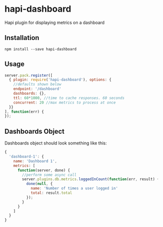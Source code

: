hapi-dashboard
==============

Hapi plugin for displaying metrics on a dashboard


## Installation

`npm install --save hapi-dashboard`

## Usage

```js
server.pack.register([
  { plugin: require('hapi-dashboard'), options: {
    //defaults shown below
    endpoint: '/dashboard'
    dashboards: {},
    ttl: 60*1000, //time to cache responses. 60 seconds
    concurrent: 20 //max metrics to process at once
  }}
], function(err) {
});
```

## Dashboards Object

Dashboards object should look something like this:

```js
{
  'dashboard-1': {
    name: 'Dashboard 1',
    metrics: [
      function(server, done) {
        //perform some async call
        server.plugins.db.metrics.loggedInCount(function(err, result) {
          done(null, {
            name: 'Number of times a user logged in'
            total: result.total
          });
        }
      }
    ]
  }
}
```
